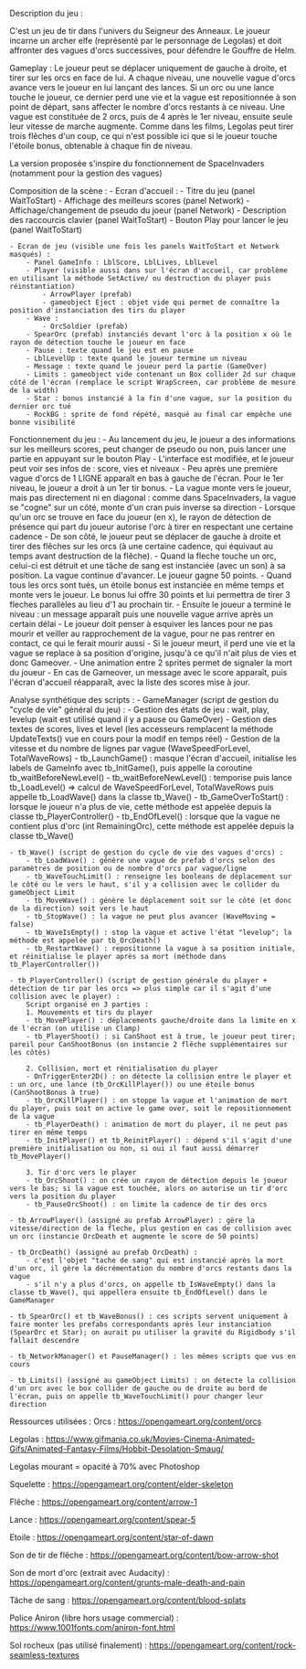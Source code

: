 Description du jeu :

C'est un jeu de tir dans l'univers du Seigneur des Anneaux.
Le joueur incarne un archer elfe (représenté par le personnage de Legolas) et doit affronter des vagues d'orcs successives,
pour défendre le Gouffre de Helm. 

Gameplay : 
Le joueur peut se déplacer uniquement de gauche à droite, et tirer sur les orcs en face de lui. 
A chaque niveau, une nouvelle vague d'orcs avance vers le joueur en lui lançant des lances.
Si un orc ou une lance touche le joueur, ce dernier perd une vie et la vague est repositionnée à son point de départ, sans affecter le nombre d'orcs restants à ce niveau.
Une vague est constituée de 2 orcs, puis de 4 après le 1er niveau, ensuite seule leur vitesse de marche augmente.
Comme dans les films, Legolas peut tirer trois flêches d'un coup, ce qui n'est possible ici que si le joueur touche l'étoile bonus, obtenable à chaque fin de niveau.

La version proposée s'inspire du fonctionnement de SpaceInvaders (notamment pour la gestion des vagues)

Composition de la scène : 
	- Ecran d'accueil : 
		- Titre du jeu (panel WaitToStart)
		- Affichage des meilleurs scores (panel Network)
		- Affichage/changement de pseudo du joeur (panel Network)
		- Description des raccourcis clavier (panel WaitToStart)
		- Bouton Play pour lancer le jeu (panel WaitToStart)

	- Ecran de jeu (visible une fois les panels WaitToStart et Network masqués) :
		- Panel GameInfo : LblScore, LblLives, LblLevel
		- Player (visible aussi dans sur l'écran d'accueil, car problème en utilisant la méthode SetActive/ ou destruction du player puis réinstantiation)
			- ArrowPlayer (prefab)
			- gameobject Eject : objet vide qui permet de connaître la position d'instanciation des tirs du player
		- Wave :
			- OrcSoldier (prefab)
		- SpearOrc (prefab) instanciés devant l'orc à la position x où le rayon de détection touche le joueur en face
		- Pause : texte quand le jeu est en pause
		- LblLevelUp : texte quand le joueur termine un niveau
		- Message : texte quand le joueur perd la partie (GameOver)
		- Limits : gameobject vide contenant un Box collider 2d sur chaque côté de l'écran (remplace le script WrapScreen, car problème de mesure de la width)
		- Star : bonus instancié à la fin d'une vague, sur la position du dernier orc tué
		- RockBG : sprite de fond répété, masqué au final car empêche une bonne visibilité

Fonctionnement du jeu :
	- Au lancement du jeu, le joueur a des informations sur les meilleurs scores, peut changer de pseudo ou non, puis lancer une partie en appuyant sur le bouton Play
	- L'interface est modifiée, et le joueur peut voir ses infos de : score, vies et niveaux
	- Peu après une première vague d'orcs de 1 LIGNE apparaît en bas à gauche de l'écran. Pour le 1er niveau, le joueur a droit à un 1er tir bonus.
	- La vague monte vers le joueur, mais pas directement ni en diagonal : 
	comme dans SpaceInvaders, la vague se "cogne" sur un côté, monte d'un cran puis inverse sa direction 
	- Lorsque qu'un orc se trouve en face du joueur (en x), le rayon de détection de présence qui part du joueur autorise l'orc à tirer en respectant une certaine cadence
	- De son côté, le joueur peut se déplacer de gauche à droite et tirer des flêches sur les orcs (à une certaine cadence, qui équivaut au temps avant destruction de la flêche).
	- Quand la fleche touche un orc, celui-ci est détruit et une tâche de sang est instanciée (avec un son) à sa position. La vague continue d'avancer. Le joueur gagne 50 points.
	- Quand tous les orcs sont tués, un étoile bonus est instanciée en même temps et monte vers le joueur. Le bonus lui offre 30 points et lui permettra de tirer 3 fleches parallèles au lieu d'1 au prochain tir.
	- Ensuite le joueur a terminé le niveau : un message apparaît puis une nouvelle vague arrive après un certain délai
	- Le joueur doit penser à esquiver les lances pour ne pas mourir et veiller au rapprochement de la vague, pour ne pas rentrer en contact, ce qui le ferait mourir aussi
	- Si le joueur meurt, il perd une vie et la vague se replace à sa position d'origine, jusqu'à ce qu'il n'ait plus de vies et donc Gameover.
	- Une animation entre 2 sprites permet de signaler la mort du joueur
	- En cas de Gameover, un message avec le score apparaît, puis l'écran d'accueil réapparaît, avec la liste des scores mise à jour.
	

Analyse synthétique des scripts : 
	- GameManager (script de gestion du "cycle de vie" général du jeu) : 
		- Gestion des états de jeu : wait, play, levelup (wait est utilisé quand il y a pause ou GameOver)
		- Gestion des textes de scores, lives et level (les accesseurs remplacent la méthode UpdateTexts() vue en cours pour la modif en temps réel)
		- Gestion de la vitesse et du nombre de lignes par vague (WaveSpeedForLevel, TotalWaveRows)
		- tb_LaunchGame() : masque l'écran d'accueil, initialise les labels de GameInfo avec tb_InitGame(), puis appelle la coroutine tb_waitBeforeNewLevel()
		- tb_waitBeforeNewLevel() : temporise puis lance tb_LoadLevel() => calcul de WaveSpeedForLevel, TotalWaveRows puis appelle tb_LoadWave() dans la classe tb_Wave()
		- tb_GameOverToStart() : lorsque le joueur n'a plus de vie, cette méthode est appelée depuis la classe tb_PlayerController()
		- tb_EndOfLevel() : lorsque que la vague ne contient plus d'orc (int RemainingOrc), cette méthode est appelée depuis la classe tb_Wave()
		
	- tb_Wave() (script de gestion du cycle de vie des vagues d'orcs) :
		- tb_LoadWave() : génère une vague de prefab d'orcs selon des paramètres de position ou de nombre d'orcs par vague/ligne
		- tb_WaveTouchLimit() : renseigne les booleans de déplacement sur le côté ou le vers le haut, s'il y a collision avec le collider du gameObject Limit
		- tb_MoveWave() : génère le déplacement soit sur le côté (et donc de la direction) soit vers le haut
		- tb_StopWave() : la vague ne peut plus avancer (WaveMoving = false)
		- tb_WaveIsEmpty() : stop la vague et active l'état "levelup"; la méthode est appelée par tb_OrcDeath()
		- tb_RestartWave() : repositionne la vague à sa position initiale, et réinitialise le player après sa mort (méthode dans tb_PlayerController())

	- tb_PlayerController() (script de gestion générale du player + détection de tir par les orcs => plus simple car il s'agit d'une collision avec le player) :
		Script organisé en 3 parties : 
		1. Mouvements et tirs du player
		- tb_MovePlayer() : déplacements gauche/droite dans la limite en x de l'écran (on utilise un Clamp)
		- tb_PlayerShoot() : si CanShoot est à true, le joueur peut tirer; pareil pour CanShootBonus (on instancie 2 flêche supplémentaires sur les côtés)

		2. Collision, mort et rénitialisation du player
		- OnTriggerEnter2D() : on détecte la collision entre le player et : un orc, une lance (tb_OrcKillPlayer()) ou une étoile bonus (CanShootBonus à true)
		- tb_OrcKillPlayer() : on stoppe la vague et l'animation de mort du player, puis soit on active le game over, soit le repositionnement de la vague
		- tb_PlayerDeath() : animation de mort du player, il ne peut pas tirer en même temps 
		- tb_InitPlayer() et tb_ReinitPlayer() : dépend s'il s'agit d'une première initialisation ou non, si oui il faut aussi démarrer tb_MovePlayer()
		
		3. Tir d'orc vers le player
		- tb_OrcShoot() : on crée un rayon de détection depuis le joueur vers le bas; si la vague est touchée, alors on autorise un tir d'orc vers la position du player
		- tb_PauseOrcShoot() : on limite la cadence de tir des orcs
		
	- tb_ArrowPlayer() (assigné au prefab ArrowPlayer) : gère la vitesse/direction de la fleche, plus gestion en cas de collision avec un orc (instancie OrcDeath et augmente le score de 50 points)

	- tb_OrcDeath() (assigné au prefab OrcDeath) : 
		- c'est l'objet "tache de sang" qui est instancié après la mort d'un orc, il gère la décrémentation du nombre d'orcs restants dans la vague
		- s'il n'y a plus d'orcs, on appelle tb_IsWaveEmpty() dans la classe tb_Wave(), qui appellera ensuite tb_EndOfLevel() dans le GameManager

	- tb_SpearOrc() et tb_WaveBonus() : ces scripts servent uniquement à faire monter les prefabs correspondants après leur instanciation (SpearOrc et Star); on aurait pu utiliser la gravité du Rigidbody s'il fallait descendre
	
	- tb_NetworkManager() et PauseManager() : les mêmes scripts que vus en cours

	- tb_Limits() (assigné au gameObject Limits) : on détecte la collision d'un orc avec le box collider de gauche ou de droite au bord de l'écran, puis on appelle tb_WaveTouchLimit() pour changer leur direction
							
		
Ressources utilisées : 
Orcs : 
https://opengameart.org/content/orcs

Legolas :
https://www.gifmania.co.uk/Movies-Cinema-Animated-Gifs/Animated-Fantasy-Films/Hobbit-Desolation-Smaug/

Legolas mourant = opacité à 70% avec Photoshop

Squelette :
https://opengameart.org/content/elder-skeleton

Flêche : 
https://opengameart.org/content/arrow-1

Lance :
https://opengameart.org/content/spear-5

Etoile :
https://opengameart.org/content/star-of-dawn

Son de tir de flêche :
https://opengameart.org/content/bow-arrow-shot

Son de mort d'orc (extrait avec Audacity) :
https://opengameart.org/content/grunts-male-death-and-pain

Tâche de sang :
https://opengameart.org/content/blood-splats

Police Aniron (libre hors usage commercial) :
https://www.1001fonts.com/aniron-font.html

Sol rocheux (pas utilisé finalement) :
https://opengameart.org/content/rock-seamless-textures